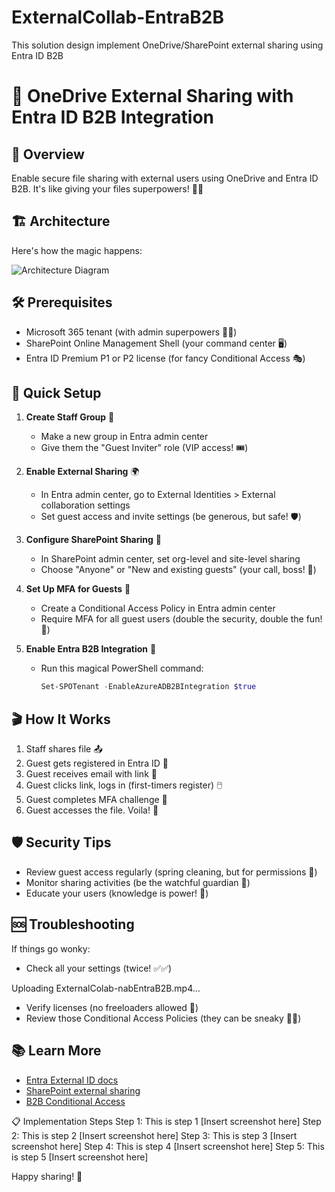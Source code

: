 # ExternalCollab-EntraB2B
This solution design implement OneDrive/SharePoint external sharing using Entra ID B2B
# 🌟 OneDrive External Sharing with Entra ID B2B Integration

## 🎯 Overview

Enable secure file sharing with external users using OneDrive and Entra ID B2B. It's like giving your files superpowers! 🦸‍♂️

## 🏗️ Architecture

Here's how the magic happens:

![Architecture Diagram](architecture-diagram.svg)

## 🛠️ Prerequisites

- Microsoft 365 tenant (with admin superpowers 🦸‍♀️)
- SharePoint Online Management Shell (your command center 🖥️)
- Entra ID Premium P1 or P2 license (for fancy Conditional Access 🎭)

## 🚀 Quick Setup

1. **Create Staff Group** 👥
   - Make a new group in Entra admin center
   - Give them the "Guest Inviter" role (VIP access! 🎟️)

2. **Enable External Sharing** 🌍
   - In Entra admin center, go to External Identities > External collaboration settings
   - Set guest access and invite settings (be generous, but safe! 🛡️)

3. **Configure SharePoint Sharing** 📂
   - In SharePoint admin center, set org-level and site-level sharing
   - Choose "Anyone" or "New and existing guests" (your call, boss! 🧐)

4. **Set Up MFA for Guests** 🔐
   - Create a Conditional Access Policy in Entra admin center
   - Require MFA for all guest users (double the security, double the fun! 🎉)

5. **Enable Entra B2B Integration** 🤝
   - Run this magical PowerShell command:
     ```powershell
     Set-SPOTenant -EnableAzureADB2BIntegration $true
     ```

## 🎬 How It Works

1. Staff shares file 📤
2. Guest gets registered in Entra ID 📝
3. Guest receives email with link 📧
4. Guest clicks link, logs in (first-timers register) 🖱️
5. Guest completes MFA challenge 🔑
6. Guest accesses the file. Voila! 🎉

## 🛡️ Security Tips

- Review guest access regularly (spring cleaning, but for permissions 🧹)
- Monitor sharing activities (be the watchful guardian 👀)
- Educate your users (knowledge is power! 💪)

## 🆘 Troubleshooting

If things go wonky:
- Check all your settings (twice! ✅✅)

Uploading ExternalColab-nabEntraB2B.mp4…


- Verify licenses (no freeloaders allowed 🚫)
- Review those Conditional Access Policies (they can be sneaky 🕵️‍♂️)

## 📚 Learn More

- [Entra External ID docs](https://learn.microsoft.com/en-us/azure/active-directory/external-identities/)
- [SharePoint external sharing](https://learn.microsoft.com/en-us/sharepoint/external-sharing-overview)
- [B2B Conditional Access](https://learn.microsoft.com/en-us/azure/active-directory/external-identities/conditional-access)

📋 Implementation Steps
Step 1: This is step 1
[Insert screenshot here]
Step 2: This is step 2
[Insert screenshot here]
Step 3: This is step 3
[Insert screenshot here]
Step 4: This is step 4
[Insert screenshot here]
Step 5: This is step 5
[Insert screenshot here]

Happy sharing! 🎊
